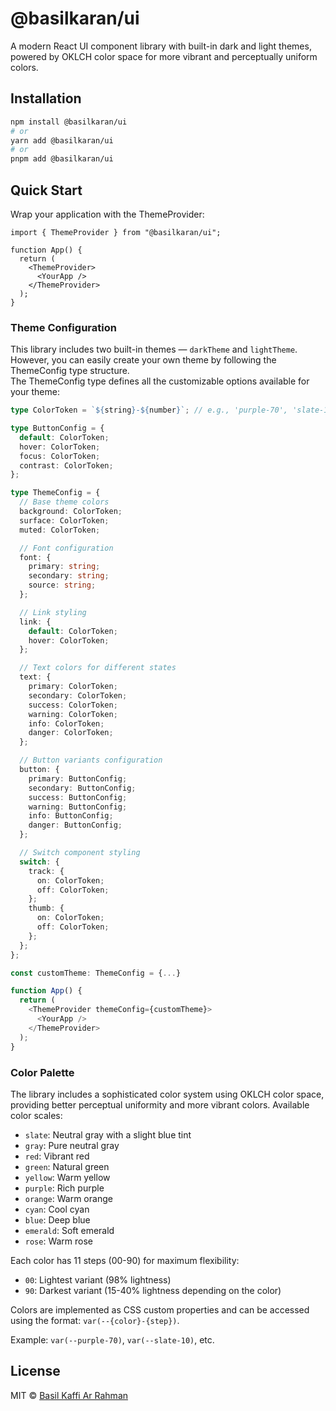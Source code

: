 # @basilkaran/ui

A modern React UI component library with built-in dark and light themes, powered by OKLCH color space for more vibrant and perceptually uniform colors.

## Installation

```bash
npm install @basilkaran/ui
# or
yarn add @basilkaran/ui
# or
pnpm add @basilkaran/ui
```

## Quick Start

Wrap your application with the ThemeProvider:

```tsx
import { ThemeProvider } from "@basilkaran/ui";

function App() {
  return (
    <ThemeProvider>
      <YourApp />
    </ThemeProvider>
  );
}
```

### Theme Configuration

This library includes two built-in themes — `darkTheme` and `lightTheme`. However, you can easily create your own theme by following the ThemeConfig type structure.  
The ThemeConfig type defines all the customizable options available for your theme:

```typescript
type ColorToken = `${string}-${number}`; // e.g., 'purple-70', 'slate-10'

type ButtonConfig = {
  default: ColorToken;
  hover: ColorToken;
  focus: ColorToken;
  contrast: ColorToken;
};

type ThemeConfig = {
  // Base theme colors
  background: ColorToken;
  surface: ColorToken;
  muted: ColorToken;

  // Font configuration
  font: {
    primary: string;
    secondary: string;
    source: string;
  };

  // Link styling
  link: {
    default: ColorToken;
    hover: ColorToken;
  };

  // Text colors for different states
  text: {
    primary: ColorToken;
    secondary: ColorToken;
    success: ColorToken;
    warning: ColorToken;
    info: ColorToken;
    danger: ColorToken;
  };

  // Button variants configuration
  button: {
    primary: ButtonConfig;
    secondary: ButtonConfig;
    success: ButtonConfig;
    warning: ButtonConfig;
    info: ButtonConfig;
    danger: ButtonConfig;
  };

  // Switch component styling
  switch: {
    track: {
      on: ColorToken;
      off: ColorToken;
    };
    thumb: {
      on: ColorToken;
      off: ColorToken;
    };
  };
};

const customTheme: ThemeConfig = {...}

function App() {
  return (
    <ThemeProvider themeConfig={customTheme}>
      <YourApp />
    </ThemeProvider>
  );
}
```

### Color Palette

The library includes a sophisticated color system using OKLCH color space, providing better perceptual uniformity and more vibrant colors. Available color scales:

- `slate`: Neutral gray with a slight blue tint
- `gray`: Pure neutral gray
- `red`: Vibrant red
- `green`: Natural green
- `yellow`: Warm yellow
- `purple`: Rich purple
- `orange`: Warm orange
- `cyan`: Cool cyan
- `blue`: Deep blue
- `emerald`: Soft emerald
- `rose`: Warm rose

Each color has 11 steps (00-90) for maximum flexibility:

- `00`: Lightest variant (98% lightness)
- `90`: Darkest variant (15-40% lightness depending on the color)

Colors are implemented as CSS custom properties and can be accessed using the format: `var(--{color}-{step})`.

Example: `var(--purple-70)`, `var(--slate-10)`, etc.

## License

MIT © [Basil Kaffi Ar Rahman](https://github.com/basilkaffi)
